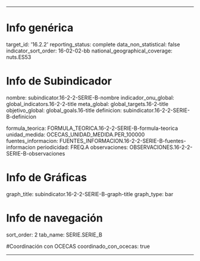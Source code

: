 ---

# Info genérica
target_id: '16.2.2'
reporting_status: complete
data_non_statistical: false
indicator_sort_order: 16-02-02-bb
national_geographical_coverage: nuts.ES53

# Info de Subindicador
nombre: subindicator.16-2-2-SERIE-B-nombre
indicador_onu_global: global_indicators.16-2-2-title
meta_global: global_targets.16-2-title
objetivo_global: global_goals.16-title
definicion: subindicator.16-2-2-SERIE-B-definicion

formula_teorica: FORMULA_TEORICA.16-2-2-SERIE-B-formula-teorica
unidad_medida: OCECAS_UNIDAD_MEDIDA.PER_100000
fuentes_informacion: FUENTES_INFORMACION.16-2-2-SERIE-B-fuentes-informacion
periodicidad: FREQ.A
observaciones: OBSERVACIONES.16-2-2-SERIE-B-observaciones

# Info de Gráficas
graph_title: subindicator.16-2-2-SERIE-B-graph-title
graph_type: bar

# Info de navegación
sort_order: 2
tab_name: SERIE.SERIE_B

#Coordinación con OCECAS
coordinado_con_ocecas: true

---